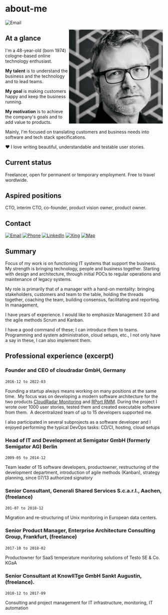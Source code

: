 # about-me
![Email](https://img.shields.io/badge/status-OPEN_TO_WORK-brightgreen) 

<img src="./assets/me.jpg" width="300" align="right">

## At a glance

I'm a 48-year-old (born 1974) cologne-based online technology enthusiast.

**My talent** is to understand the business and the technology and to lead teams.

**My goal** is making customers happy and keep the business running.

**My motivation** is to achieve the company's goals and to add value to products.

Mainly, I'm focused on translating customers and business needs into software and tech stack specifications.

❤️ I love writing beautiful, understandable and testable user stories.

## Current status

Freelancer, open for permanent or temporary employment. Free to travel wordlwide.

## Aspired positions

CTO, interim CTO, co-founder, product vision owner, product owner.

## Contact
[![Email](https://img.shields.io/badge/Email-write_me-orange?logo=Minutemailer)](mailto:tk@system42.io) 
[![Phone](https://img.shields.io/badge/iPhone-call_me-yellow?logo=apple)](tel:+49-175-6598509) 
[![LinkedIn](https://img.shields.io/badge/LinkedIn-visit_me-blue?logo=linkedin)](https://www.linkedin.com/in/thorsten-kramm-92306b128/) 
[![Xing](https://img.shields.io/badge/Xing-visit_me-green?logo=xing)](https://www.xing.com/profile/Thorsten_Kramm2)
[![Map](https://img.shields.io/badge/Location-come_by-red?logo=Google%20Maps)](https://goo.gl/maps/pRCXN4auMScoFNRE7)

## Summary

Focus of my work is on functioning IT systems that support the business.
My strength is bringing technology, people and business together.
Starting with design and architecture, through initial POCs to regular operations and maintenance of legacy systems.

My role is primarily that of a manager with a hand-on mentality: bringing stakeholders, customers and team to the table, holding the threads together, coaching the team, building consensus, facilitating and reporting. In management, 

I have years of experience. I would like to emphasize Management 3.0 and the agile methods Scrum and Kanban.


I have a good command of these; I can introduce them to teams.
Programming and system administration, cloud setups, etc., I not only have a say in these, I can also implement them.

## Professional experience (excerpt)

### Founder and CEO of cloudradar GmbH, Germany
`2016-12 to 2022-03`

Founding a startup always means working on many positions at the same time. 
My focus was on developing a modern software architecture for the two products [CloudRadar Monitoring](https://www.cloudradar.io) and [RPort RMM](https://rport.io).
During the project I wrote over 1000 user stories, tested them and created executable software from them. 
A decentralized team of up to 15 developers supported me. 

I also participated in several subprojects as a software developer and I enjoyed performing the typical DevOps tasks: CD/CI, hosting, cloud setups



### Head of IT and Development at Semigator GmbH (formerly Semigator AG) Berlin
`2009-05 to 2014-12`

Team leader of 15 software developers, productowner, restructuring of the development department, introduction of agile methods (Kanban), strategy planning, since 07/13 authorized signatory

### Senior Consultant, Generali Shared Services S.c.a.r.l., Aachen, (freelance)
`201-07 to 2018-12`

Migration and re-structuring of Unix monitoring in European data centers.

### Senior Product Manager, Enterprise Architecture Consulting Group, Frankfurt,  (freelance)
`2017-10 to 2018-02`

Productowner for SaaS temperature monitoring solutions of Testo SE & Co. KGaA

### Senior Consultant at KnowlITge GmbH Sankt Augustin, (freelance).
`2010-12 to 2017-09`

Consulting and project management for IT infrastructure, monitoring, IT automation
